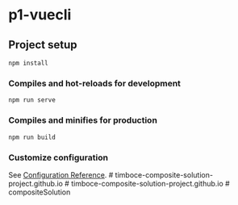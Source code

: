 # p1-vuecli

## Project setup
```
npm install
```

### Compiles and hot-reloads for development
```
npm run serve
```

### Compiles and minifies for production
```
npm run build
```

### Customize configuration
See [Configuration Reference](https://cli.vuejs.org/config/).
#   t i m b o c e - c o m p o s i t e - s o l u t i o n - p r o j e c t . g i t h u b . i o  
 #   t i m b o c e - c o m p o s i t e - s o l u t i o n - p r o j e c t . g i t h u b . i o  
 #   c o m p o s i t e S o l u t i o n  
 